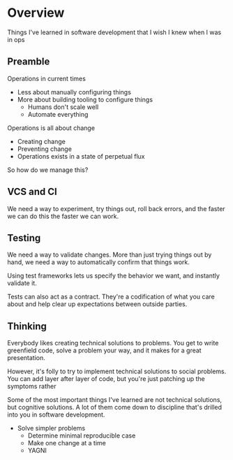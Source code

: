 Overview
========

Things I've learned in software development that I wish I knew when I was in ops

Preamble
--------

Operations in current times

  * Less about manually configuring things
  * More about building tooling to configure things
    * Humans don't scale well
    * Automate everything


Operations is all about change

  * Creating change
  * Preventing change
  * Operations exists in a state of perpetual flux

So how do we manage this?

VCS and CI
----------

We need a way to experiment, try things out, roll back errors, and the faster we
can do this the faster we can work.

Testing
-------

We need a way to validate changes. More than just trying things out by hand, we
need a way to automatically confirm that things work.

Using test frameworks lets us specify the behavior we want, and instantly
validate it.

Tests can also act as a contract. They're a codification of what you care about
and help clear up expectations between outside parties.

Thinking
--------

Everybody likes creating technical solutions to problems. You get to write
greenfield code, solve a problem your way, and it makes for a great
presentation.

However, it's folly to try to implement technical solutions to social problems.
You can add layer after layer of code, but you're just patching up the symptoms
rather

Some of the most important things I've learned are not technical solutions, but
cognitive solutions. A lot of them come down to discipline that's drilled into
you in software development.

  * Solve simpler problems
    * Determine minimal reproducible case
    * Make one change at a time
    * YAGNI
